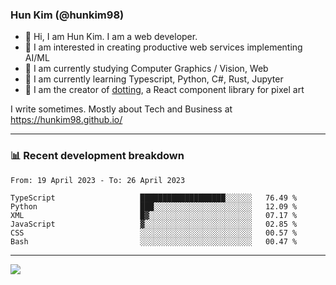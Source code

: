 ### Hun Kim (@hunkim98)

- 👋 Hi, I am Hun Kim. I am a web developer. 
- 🤔 I am interested in creating productive web services implementing AI/ML
- 🔭 I am currently studying Computer Graphics / Vision, Web 
- 🌱 I am currently learning Typescript, Python, C#, Rust, Jupyter
- 🎨 I am the creator of [dotting](hunkim98.github.io/dotting), a React component library for pixel art

I write sometimes. Mostly about Tech and Business at https://hunkim98.github.io/

---
### 📊 Recent development breakdown
<!--START_SECTION:waka-->

```text
From: 19 April 2023 - To: 26 April 2023

TypeScript                   ███████████████████░░░░░░   76.49 %
Python                       ███░░░░░░░░░░░░░░░░░░░░░░   12.09 %
XML                          █▓░░░░░░░░░░░░░░░░░░░░░░░   07.17 %
JavaScript                   ▓░░░░░░░░░░░░░░░░░░░░░░░░   02.85 %
CSS                          ░░░░░░░░░░░░░░░░░░░░░░░░░   00.57 %
Bash                         ░░░░░░░░░░░░░░░░░░░░░░░░░   00.47 %
```

<!--END_SECTION:waka-->
---

<!-- <div align='center'> -->
  <img align="center" src="https://github-readme-stats.vercel.app/api?username=hunkim98&theme=dark&show_icons=true"/>
<!-- </div> -->
<!--
**hunkim98/hunkim98** is a ✨ _special_ ✨ repository because its `README.md` (this file) appears on your GitHub profile.

Here are some ideas to get you started:

- 🔭 I’m currently working on ...
- 🌱 I’m currently learning ...
- 👯 I’m looking to collaborate on ...
- 🤔 I’m looking for help with ...
- 💬 Ask me about ...
- 📫 How to reach me: ...
- 😄 Pronouns: ...
- ⚡ Fun fact: ...
-->

